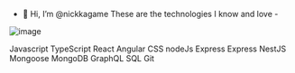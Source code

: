 - 👋 Hi, I’m @nickkagame
These are the technologies I know and love - 

![image](https://user-images.githubusercontent.com/100615377/229738936-4b40db5c-7506-4732-9c93-593780e4afaf.png)

Javascript TypeScript React Angular CSS nodeJs Express Express NestJS Mongoose MongoDB GraphQL SQL Git
